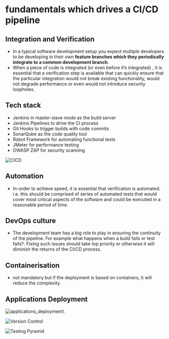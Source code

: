 # fundamentals which drives a CI/CD pipeline
## Integration and Verification 
* In a typical software development setup you expect multiple developers to be developing in their own **feature branches which they periodically integrate to a common development branch.** 
* When a piece of code is integrated (or even before it’s integrated) , it is essential that a verification step is available that can quickly ensure that the particular integration would not break existing functionality, would not degrade performance or even would not introduce security loopholes.
## Tech stack
* Jenkins in master-slave mode as the build server
* Jenkins Pipelines to drive the CI process
* Git Hooks to trigger builds with code commits
* SonarQube as the code quality tool
* Robot Framework for automating functional tests
* JMeter for performance testing
* OWASP ZAP for security scanning

![CICD](https://miro.medium.com/max/1400/1*-BziHNWo19nQ_edSiO6y0g.png)

## Automation 
* In-order to achieve speed, it is essential that verification is automated. i.e. this should be comprised of series of automated tests that would cover most critical aspects of the software and could be executed in a reasonable period of time.

## DevOps culture 
* The development team has a big role to play in ensuring the continuity of the pipeline. For example what happens when a build fails or test fails?. Fixing such issues should take top priority or otherwise it will diminish the returns of the CI/CD process.
## Containerisation 
* not mandatory but if the deployment is based on containers, it will reduce the complexity.



## Applications Deployment
![applications_deployment](https://opensource.com/sites/default/files/uploads/applications_deploymentpipeline.png)\

![Version Control](https://opensource.com/sites/default/files/uploads/version-control.png)

![Testing Pyramid](https://opensource.com/sites/default/files/uploads/testing.png)
